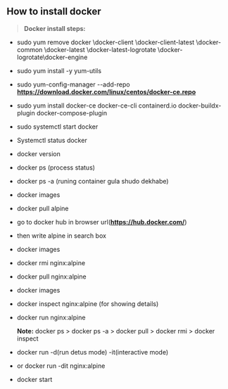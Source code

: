 ## How to install docker

> **Docker install steps:**
- sudo yum remove docker \docker-client \docker-client-latest \docker-common \docker-latest \docker-latest-logrotate \docker-logrotate\docker-engine
- sudo yum install -y yum-utils
- sudo yum-config-manager --add-repo **https://download.docker.com/linux/centos/docker-ce.repo**
- sudo yum install docker-ce docker-ce-cli containerd.io docker-buildx-plugin docker-compose-plugin
- sudo systemctl start docker

- Systemctl status docker
-  docker version
- docker ps  (process status)
- docker ps -a (runing container gula shudo dekhabe)
- docker images
- docker pull alpine
- go to docker hub in browser url(**https://hub.docker.com/**)
- then write  alpine  in search box

- docker images
- docker rmi nginx:alpine
- docker pull nginx:alpine
- docker images
- docker inspect nginx:alpine (for showing details)
- docker run nginx:alpine 

  **Note:** docker ps > docker ps -a > docker pull > docker rmi > docker inspect

- docker run -d(run detus mode) -it(interactive mode)
- or docker run -dit nginx:alpine
- docker start 
